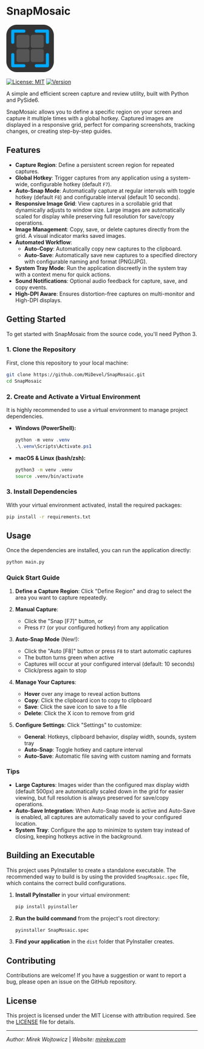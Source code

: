 # SnapMosaic

[<img src="https://github.com/MiDevel/SnapMosaic/blob/main/assets/SnapMosaic.png?raw=true" width="125"/>](image.png)

[![License: MIT](https://img.shields.io/badge/License-MIT-yellow.svg)](https://opensource.org/licenses/MIT) [![Version](https://img.shields.io/badge/version-1.10.6-blue.svg)](https://github.com/MiDevel/SnapMosaic/releases)

A simple and efficient screen capture and review utility, built with Python and PySide6.

SnapMosaic allows you to define a specific region on your screen and capture it multiple times with a global hotkey. Captured images are displayed in a responsive grid, perfect for comparing screenshots, tracking changes, or creating step-by-step guides.

## Features

-   **Capture Region**: Define a persistent screen region for repeated captures.
-   **Global Hotkey**: Trigger captures from any application using a system-wide, configurable hotkey (default `F7`).
-   **Auto-Snap Mode**: Automatically capture at regular intervals with toggle hotkey (default `F8`) and configurable interval (default 10 seconds).
-   **Responsive Image Grid**: View captures in a scrollable grid that dynamically adjusts to window size. Large images are automatically scaled for display while preserving full resolution for save/copy operations.
-   **Image Management**: Copy, save, or delete captures directly from the grid. A visual indicator marks saved images.
-   **Automated Workflow**:
    -   **Auto-Copy**: Automatically copy new captures to the clipboard.
    -   **Auto-Save**: Automatically save new captures to a specified directory with configurable naming and format (PNG/JPG).
-   **System Tray Mode**: Run the application discreetly in the system tray with a context menu for quick actions.
-   **Sound Notifications**: Optional audio feedback for capture, save, and copy events.
-   **High-DPI Aware**: Ensures distortion-free captures on multi-monitor and High-DPI displays.

## Getting Started

To get started with SnapMosaic from the source code, you'll need Python 3.

### 1. Clone the Repository

First, clone this repository to your local machine:
```bash
git clone https://github.com/MiDevel/SnapMosaic.git
cd SnapMosaic
```

### 2. Create and Activate a Virtual Environment

It is highly recommended to use a virtual environment to manage project dependencies.

-   **Windows (PowerShell):**
    ```powershell
    python -m venv .venv
    .\.venv\Scripts\Activate.ps1
    ```
-   **macOS & Linux (bash/zsh):**
    ```bash
    python3 -m venv .venv
    source .venv/bin/activate
    ```

### 3. Install Dependencies

With your virtual environment activated, install the required packages:
```bash
pip install -r requirements.txt
```

## Usage

Once the dependencies are installed, you can run the application directly:
```bash
python main.py
```

### Quick Start Guide

1. **Define a Capture Region**: Click "Define Region" and drag to select the area you want to capture repeatedly.

2. **Manual Capture**: 
   - Click the "Snap [F7]" button, or
   - Press `F7` (or your configured hotkey) from any application

3. **Auto-Snap Mode** (New!):
   - Click the "Auto [F8]" button or press `F8` to start automatic captures
   - The button turns green when active
   - Captures will occur at your configured interval (default: 10 seconds)
   - Click/press again to stop

4. **Manage Your Captures**:
   - **Hover** over any image to reveal action buttons
   - **Copy**: Click the clipboard icon to copy to clipboard
   - **Save**: Click the save icon to save to a file
   - **Delete**: Click the X icon to remove from grid

5. **Configure Settings**: Click "Settings" to customize:
   - **General**: Hotkeys, clipboard behavior, display width, sounds, system tray
   - **Auto-Snap**: Toggle hotkey and capture interval
   - **Auto-Save**: Automatic file saving with custom naming and formats

### Tips

- **Large Captures**: Images wider than the configured max display width (default 500px) are automatically scaled down in the grid for easier viewing, but full resolution is always preserved for save/copy operations.
- **Auto-Save Integration**: When Auto-Snap mode is active and Auto-Save is enabled, all captures are automatically saved to your configured location.
- **System Tray**: Configure the app to minimize to system tray instead of closing, keeping hotkeys active in the background.

## Building an Executable

This project uses PyInstaller to create a standalone executable. The recommended way to build is by using the provided `SnapMosaic.spec` file, which contains the correct build configurations.

1.  **Install PyInstaller** in your virtual environment:
    ```bash
    pip install pyinstaller
    ```

2.  **Run the build command** from the project's root directory:
    ```bash
    pyinstaller SnapMosaic.spec
    ```

3.  **Find your application** in the `dist` folder that PyInstaller creates.

## Contributing

Contributions are welcome! If you have a suggestion or want to report a bug, please open an issue on the GitHub repository.

## License

This project is licensed under the MIT License with attribution required. See the [LICENSE](LICENSE) file for details.

---
*Author: Mirek Wojtowicz* | *Website: [mirekw.com](https://mirekw.com/)*
